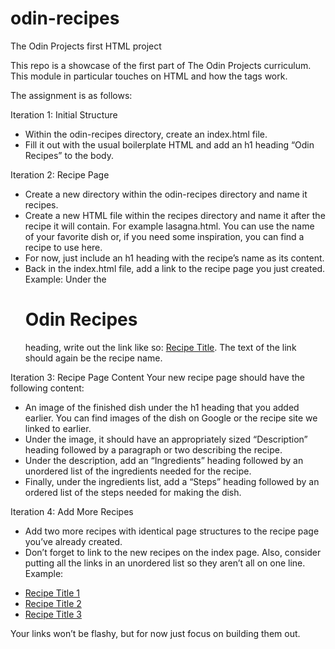 # odin-recipes
The Odin Projects first HTML project

This repo is a showcase of the first part of The Odin Projects curriculum. 
This module in particular touches on HTML and how the tags work.

The assignment is as follows:

Iteration 1: Initial Structure
- Within the odin-recipes directory, create an index.html file.
- Fill it out with the usual boilerplate HTML and add an h1 heading “Odin Recipes” to the body.

Iteration 2: Recipe Page
- Create a new directory within the odin-recipes directory and name it recipes.
- Create a new HTML file within the recipes directory and name it after the recipe it will contain. For example lasagna.html. You can use the name of your favorite dish or, if you need some inspiration, you can find a recipe to use here.
- For now, just include an h1 heading with the recipe’s name as its content.
- Back in the index.html file, add a link to the recipe page you just created. Example: Under the <h1>Odin Recipes</h1> heading, write out the link like so: <a href="recipes/recipename.html">Recipe Title</a>. The text of the link should again be the recipe name.

Iteration 3: Recipe Page Content
Your new recipe page should have the following content:
- An image of the finished dish under the h1 heading that you added earlier. You can find images of the dish on Google or the recipe site we linked to earlier.
- Under the image, it should have an appropriately sized “Description” heading followed by a paragraph or two describing the recipe.
- Under the description, add an “Ingredients” heading followed by an unordered list of the ingredients needed for the recipe.
- Finally, under the ingredients list, add a “Steps” heading followed by an ordered list of the steps needed for making the dish.

Iteration 4: Add More Recipes
- Add two more recipes with identical page structures to the recipe page you’ve already created.
- Don’t forget to link to the new recipes on the index page. Also, consider putting all the links in an unordered list so they aren’t all on one line.
Example:

 <ul>
    <li><a href="recipes/yourrecipe.html">Recipe Title 1</a></li>
    <li><a href="recipes/yourrecipe.html">Recipe Title 2</a></li>
    <li><a href="recipes/yourrecipe.html">Recipe Title 3</a></li>
  </ul>
  
Your links won’t be flashy, but for now just focus on building them out.